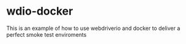 # wdio-docker
This is an example of how to use webdriverio and docker to deliver a perfect smoke test enviroments 
